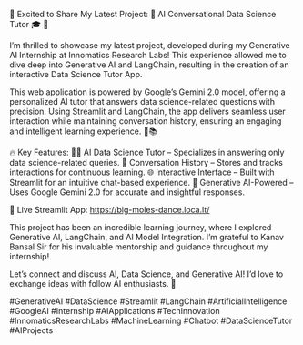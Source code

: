 🚀 Excited to Share My Latest Project: 🤖 AI Conversational Data Science Tutor 🎓 🚀

I’m thrilled to showcase my latest project, developed during my Generative AI Internship at Innomatics Research Labs! This experience allowed me to dive deep into Generative AI and LangChain, resulting in the creation of an interactive Data Science Tutor App.

This web application is powered by Google’s Gemini 2.0 model, offering a personalized AI tutor that answers data science-related questions with precision. Using Streamlit and LangChain, the app delivers seamless user interaction while maintaining conversation history, ensuring an engaging and intelligent learning experience. 💬📚

🔥 Key Features:
🧑‍🏫 AI Data Science Tutor – Specializes in answering only data science-related queries.
💾 Conversation History – Stores and tracks interactions for continuous learning.
🌐 Interactive Interface – Built with Streamlit for an intuitive chat-based experience.
🧠 Generative AI-Powered – Uses Google Gemini 2.0 for accurate and insightful responses.

🔗 Live Streamlit App: https://big-moles-dance.loca.lt/

This project has been an incredible learning journey, where I explored Generative AI, LangChain, and AI Model Integration. I’m grateful to Kanav Bansal Sir for his invaluable mentorship and guidance throughout my internship! 

Let’s connect and discuss AI, Data Science, and Generative AI! I’d love to exchange ideas with follow AI enthusiasts. 🚀

#GenerativeAI #DataScience #Streamlit #LangChain #ArtificialIntelligence #GoogleAI #Internship #AIApplications #TechInnovation #InnomaticsResearchLabs #MachineLearning #Chatbot #DataScienceTutor #AIProjects









